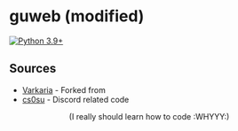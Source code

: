 # guweb (modified)
[![Python 3.9+](https://img.shields.io/badge/python-3.9+-blue.svg)](https://www.python.org/downloads/)

## Sources

- [Varkaria](https://github.com/Varkaria/guweb) - Forked from
- [cs0su](https://github.com/cs0su/guweb) - Discord related code
<p align="center">
(I really should learn how to code :WHYYY:)
</p>